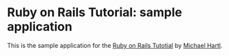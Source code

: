 # Ruby on Rails Tutorial: sample application

This is the sample application for the [Ruby on Rails Tutotial](http://railstutorail.org/) by [Michael Hartl](http://michaelhartl.com/).